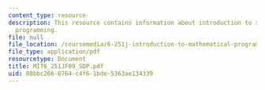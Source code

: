 ```yaml
---
content_type: resource
description: This resource contains information about introduction to semidefinite
  programming.
file: null
file_location: /coursemedia/6-251j-introduction-to-mathematical-programming-fall-2009/08bbc2660764c4f61bde5363ae134339_MIT6_251JF09_SDP.pdf
file_type: application/pdf
resourcetype: Document
title: MIT6_251JF09_SDP.pdf
uid: 08bbc266-0764-c4f6-1bde-5363ae134339
---
```

